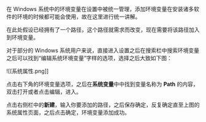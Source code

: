 在 Windows 系统中的环境变量在设置中被统一管理，添加环境变量在安装诸多软件的环境的时候都可能会使用，故在这里进行统一讲解。

在此处假设已经拥有了一个路径，这个路径就需求而改变，现在需要将该路径加入到环境变量。

对于部分的 Windows 系统用户来说，直接进入设置之后在搜索栏中搜索环境变量之后可以找到“编辑系统环境变量”字样的选项，选择之后大致如下图：

![[系统属性.png]]

点击右下角的环境变量选项，之后在**系统变量**中中找到变量名称为 **Path** 的内容，双击打开或者点击编辑，进入。

点击右侧栏中的**新建**，输入你要添加的路径，之后保存确定，反复确定直至上图的系统属性页面，之后点击确定，环境变量添加成功。